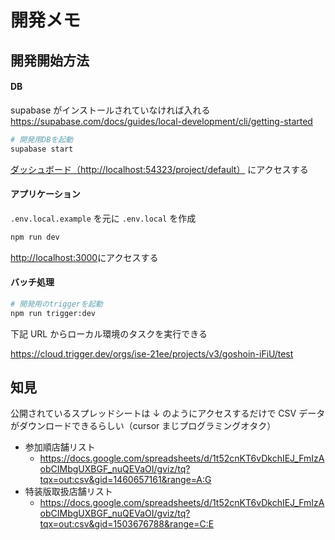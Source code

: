 # 開発メモ

## 開発開始方法

#### DB

supabase がインストールされていなければ入れる https://supabase.com/docs/guides/local-development/cli/getting-started

```bash
# 開発用DBを起動
supabase start
```

[ダッシュボード（http://localhost:54323/project/default）](http://localhost:54323/project/default) にアクセスする

#### アプリケーション

`.env.local.example` を元に `.env.local` を作成

```bash
npm run dev
```

[http://localhost:3000](http://localhost:3000)にアクセスする

#### バッチ処理

```bash
# 開発用のtriggerを起動
npm run trigger:dev
```

下記 URL からローカル環境のタスクを実行できる

https://cloud.trigger.dev/orgs/ise-21ee/projects/v3/goshoin-iFiU/test

## 知見

公開されているスプレッドシートは ↓ のようにアクセスするだけで CSV データがダウンロードできるらしい（cursor まじプログラミングオタク）

- 参加順店舗リスト
  - https://docs.google.com/spreadsheets/d/1t52cnKT6vDkchIEJ_FmIzAobCIMbgUXBGF_nuQEVaOI/gviz/tq?tqx=out:csv&gid=1460657161&range=A:G
- 特装版取扱店舗リスト
  - https://docs.google.com/spreadsheets/d/1t52cnKT6vDkchIEJ_FmIzAobCIMbgUXBGF_nuQEVaOI/gviz/tq?tqx=out:csv&gid=1503676788&range=C:E

